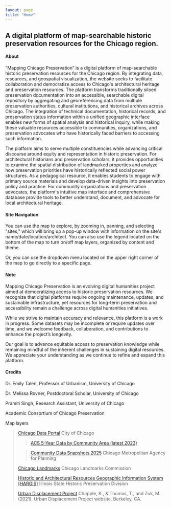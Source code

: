 ```yaml
---
layout: page
title: "Home"
---
```

A digital platform of map-searchable historic preservation resources for the Chicago region.
---

#### About
>
“Mapping Chicago Preservation” is a digital platform of map-searchable historic preservation resources for the Chicago region. By integrating data, resources, and geospatial visualization, the website seeks to facilitate collaboration and democratize access to Chicago's architectural heritage and preservation resources. The platform transforms traditionally siloed preservation documentation into an accessible, searchable digital repository by aggregating and georeferencing data from multiple preservation authorities, cultural institutions, and historical archives across Chicago. The integration of technical documentation, historical records, and preservation status information within a unified geographic interface enables new forms of spatial analysis and historical inquiry, while making these valuable resources accessible to communities, organizations, and preservation advocates who have historically faced barriers to accessing such information.
>
The platform aims to serve multiple constituencies while advancing critical discourse around equity and representation in historic preservation. For architectural historians and preservation scholars, it provides opportunities to examine the spatial distribution of landmarked properties and analyze how preservation priorities have historically reflected social power structures. As a pedagogical resource, it enables students to engage with primary source materials and develop data-driven insights into preservation policy and practice. For community organizations and preservation advocates, the platform's intuitive map interface and comprehensive database provide tools to better understand, document, and advocate for local architectural heritage. 

#### Site Navigation
>
You can use the map to explore, by zooming in, panning, and selecting "sites," which will bring up a pop-up window with information on the site's name/date/location/architect. You can also use the legend located on the bottom of the map to turn on/off map layers, organized by content and theme.
>
Or, you can use the dropdown menu located on the upper right corner of the map to go directly to a specific page.

#### Note
>
Mapping Chicago Preservation is an evolving digital humanities project aimed at democratizing access to historic preservation resources. We recognize that digital platforms require ongoing maintenance, updates, and sustainable infrastructure, yet resources for long-term preservation and accessibility remain a challenge across digital humanities initiatives.
>
While we strive to maintain accuracy and relevance, this platform is a work in progress. Some datasets may be incomplete or require updates over time, and we welcome feedback, collaboration, and contributions to enhance the project’s longevity.
>
Our goal is to advance equitable access to preservation knowledge while remaining mindful of the inherent challenges in sustaining digital resources. We appreciate your understanding as we continue to refine and expand this platform.

#### Credits
>
Dr. Emily Talen, Professor of Urbanism, University of Chicago
>
Dr. Melissa Rovner, Postdoctoral Scholar, University of Chicago
>
Pramiti Singh, Research Assistant, University of Chicago
>
Academic Consortium of Chicago Preservation
>
Map layers
>
><a href="https://data.cityofchicago.org/Historic-Preservation/Mural-Registry/we8h-apcf/about_data" target="_blank">Chicago Data Portal</a> City of Chicago
>
>><a href="https://data.cityofchicago.org/Community-Economic-Development/ACS-5-Year-Data-by-Community-Area-Most-Recent-Year/7umk-8dtw/about_data" target="_blank">ACS 5-Year Data by Community Area (latest 2023)</a>
>
>><a href="https://datahub.cmap.illinois.gov/maps/945968efae634b3bb2def17185ad8dee/about" target="_blank">Community Data Snapshots 2025</a> Chicago Metropolitan Agency for Planning
>
><a href="https://webapps1.chicago.gov/landmarksweb/web/listings.htm" target="_blank">Chicago Landmarks</a> Chicago Landmarks Commission
>
><a href="https://dnrhistoric.illinois.gov/preserve/hargis.html" target="_blank">Historic and Architectural Resources Geographic Information System (HARGIS)</a> Illinois State Historic Preservation Division
>
><a href="https://www.urbandisplacement.org/" target="_blank">Urban Displacement Project</a> Chapple, K., & Thomas, T., and Zuk, M. (2021). Urban Displacement Project website. Berkeley, CA.

